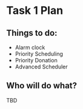 Task 1 Plan
===========

Things to do:
-------------
* Alarm clock
* Priority Scheduling
* Priority Donation
* Advanced Scheduler

Who will do what?
-----------------
TBD

